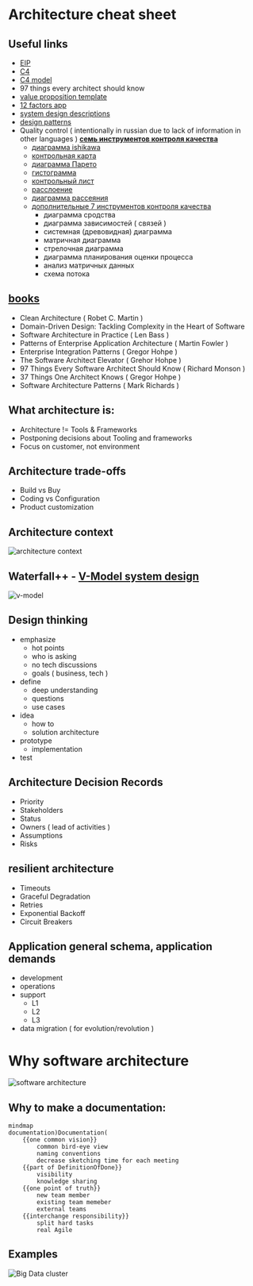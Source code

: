 # Architecture cheat sheet

## Useful links
* [EIP](https://www.enterpriseintegrationpatterns.com/ramblings.html)
* [C4](https://leanpub.com/visualising-software-architecture)
* [C4 model](https://c4model.com/)
* 97 things every architect should know
* [value proposition template](https://www.strategyzer.com/canvas/value-proposition-canvas)
* [12 factors app](https://12factor.net/)
* [system design descriptions](https://github.com/ByteByteGoHq/system-design-101)
* [design patterns](https://github.com/DovAmir/awesome-design-patterns)
* Quality control ( intentionally in russian due to lack of information in other languages )
  **[семь инструментов контроля качества](https://stump.ru/types/sem-instrumentov-kachestva-sem-novyh-metodov-upravleniya-kachestvom/)**
  * [диаграмма ishikawa](https://ru.wikipedia.org/wiki/%D0%94%D0%B8%D0%B0%D0%B3%D1%80%D0%B0%D0%BC%D0%BC%D0%B0_%D0%98%D1%81%D0%B8%D0%BA%D0%B0%D0%B2%D1%8B)
  * [контрольная карта](https://ru.wikipedia.org/wiki/%D0%9A%D0%BE%D0%BD%D1%82%D1%80%D0%BE%D0%BB%D1%8C%D0%BD%D0%B0%D1%8F_%D0%BA%D0%B0%D1%80%D1%82%D0%B0_%D0%A8%D1%83%D1%85%D0%B0%D1%80%D1%82%D0%B0)
  * [диаграмма Парето](https://ru.wikipedia.org/wiki/%D0%94%D0%B8%D0%B0%D0%B3%D1%80%D0%B0%D0%BC%D0%BC%D0%B0_%D0%9F%D0%B0%D1%80%D0%B5%D1%82%D0%BE)
  * [гистограмма](https://ru.wikipedia.org/wiki/%D0%93%D0%B8%D1%81%D1%82%D0%BE%D0%B3%D1%80%D0%B0%D0%BC%D0%BC%D0%B0)
  * [контрольный лист](https://ru.wikipedia.org/wiki/%D0%9A%D0%BE%D0%BD%D1%82%D1%80%D0%BE%D0%BB%D1%8C%D0%BD%D1%8B%D0%B9_%D1%81%D0%BF%D0%B8%D1%81%D0%BE%D0%BA)
  * [расслоение](https://ru.wikipedia.org/w/index.php?title=%D0%A0%D0%B0%D1%81%D1%81%D0%BB%D0%BE%D0%B5%D0%BD%D0%B8%D0%B5_(%D1%81%D1%82%D1%80%D0%B0%D1%82%D0%B8%D1%84%D0%B8%D0%BA%D0%B0%D1%86%D0%B8%D1%8F)&action=edit&redlink=1)
  * [диаграмма рассеяния](https://ru.wikipedia.org/wiki/%D0%94%D0%B8%D0%B0%D0%B3%D1%80%D0%B0%D0%BC%D0%BC%D0%B0_%D1%80%D0%B0%D1%81%D1%81%D0%B5%D1%8F%D0%BD%D0%B8%D1%8F)
  * [дополнительные 7 инструментов контроля качества](https://dzen.ru/a/ZaQAos7VpGMZqodh)
    * диаграмма сродства
    * диаграмма зависимостей ( связей )
    * системная (древовидная) диаграмма
    * матричная диаграмма
    * стрелочная диаграмма
    * диаграмма планирования оценки процесса
    * анализ матричных данных
    * схема потока

## [books](https://www.goodreads.com/shelf/show/software-architecture)
* Clean Architecture ( Robet C. Martin )
* Domain-Driven Design: Tackling Complexity in the Heart of Software
* Software Architecture in Practice ( Len Bass )
* Patterns of Enterprise Application Architecture ( Martin Fowler )
* Enterprise Integration Patterns ( Gregor Hohpe )
* The Software Architect Elevator ( Grehor Hohpe )
* 97 Things Every Software Architect Should Know ( Richard Monson )
* 37 Things One Architect Knows ( Gregor Hohpe )
* Software Architecture Patterns ( Mark Richards )

## What architecture is:
* Architecture != Tools & Frameworks
* Postponing decisions about Tooling and frameworks
* Focus on customer, not environment

## Architecture trade-offs
* Build vs Buy
* Coding vs Configuration
* Product customization

## Architecture context
![architecture context](https://i.postimg.cc/3rG2VYKf/architecture-context.png)

## Waterfall++ - [V-Model system design](https://en.wikipedia.org/wiki/V-model_(software_development))
![v-model](https://upload.wikimedia.org/wikipedia/commons/thumb/e/e8/Systems_Engineering_Process_II.svg/599px-Systems_Engineering_Process_II.svg.png)

## Design thinking
* emphasize
  * hot points
  * who is asking
  * no tech discussions
  * goals ( business, tech )
* define
  * deep understanding
  * questions
  * use cases
* idea
  * how to 
  * solution architecture
* prototype
  * implementation
* test


## Architecture Decision Records
* Priority
* Stakeholders
* Status
* Owners ( lead of activities )
* Assumptions
* Risks

## resilient architecture
* Timeouts
* Graceful Degradation
* Retries
* Exponential Backoff
* Circuit Breakers

## Application general schema, application demands
* development
* operations
* support
  * L1
  * L2
  * L3
* data migration ( for evolution/revolution )

# Why software architecture
![software architecture](https://i.postimg.cc/D0cMGPPc/software-architecture.png)
## Why to make a documentation:
```mermaid
mindmap
documentation)Documentation(
    {{one common vision}}
        common bird-eye view
        naming conventions
        decrease sketching time for each meeting
    {{part of DefinitionOfDone}}
        visibility
        knowledge sharing
    {{one point of truth}}
        new team member
        existing team memeber
        external teams
    {{interchange responsibility}}
        split hard tasks
        real Agile
```

## Examples
![Big Data cluster](https://github.com/cherkavi/cheat-sheet/assets/8113355/e44f9068-97d1-4e96-a2b7-acbf4f0edac5)

